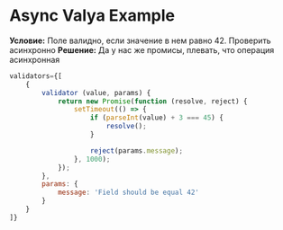 # Async Valya Example

**Условие:** Поле валидно, если значение в нем равно 42. Проверить асинхронно
**Решение:** Да у нас же промисы, плевать, что операция асинхронная

```js
validators={[
    {
        validator (value, params) {
            return new Promise(function (resolve, reject) {
                setTimeout(() => {
                    if (parseInt(value) + 3 === 45) {
                        resolve();
                    }

                    reject(params.message);
                }, 1000);
            });
        },
        params: {
            message: 'Field should be equal 42'
        }
    }
]}
```
